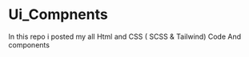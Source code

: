 
# Ui_Compnents

In this repo i posted my all Html and CSS ( SCSS &amp; Tailwind) Code 
And components 


